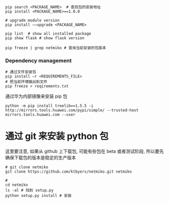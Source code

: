```shell

pip search <PACKAGE_NAME>  # 查找包的安装地址
pip install <PACKAGE_NAME>==1.0.0

# upgrade module version
pip install ––upgrade <PACKAGE_NAME>

pip list  # show all installed package
pip show flask # show flask version

pip freeze | grep netmiko # 查询当前安装的包版本

```


### Dependency management
```shell
# 通过文件安装包
pip install –r <REQUIREMENTS_FILE>
# 把当前环境输出到文件
pip freeze > reqirements.txt
```

通过华为内部镜像来安装 pip 包
```shell
python -m pip install treelib==1.5.5 -i http://mirrors.tools.huawei.com/pypi/simple/ --trusted-host mirrors.tools.huawei.com --user

```


# 通过 git 来安装 python 包
这里要注意, 如果从 github 上下载包, 可能有些包在 beta 或者测试阶段, 所以要先确保下载包的版本是稳定的生产版本
```shell
# git clone netmiko
git clone https://github.com/ktbyers/netmiko.git netmiko

# 
cd netmiko
ls -al # 找到 setup.py
python setup.py install # 安装
```
